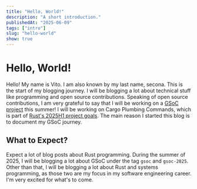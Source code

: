 ```yaml
---
title: "Hello, World!"
description: "A short introduction."
publishedAt: "2025-06-09"
tags: ["intro"]
slug: "hello-world"
show: true
---
```


# Hello, World!

Hello! My name is Vito. I am also known by my last name, secona. This is the start of my blogging journey. I will be blogging a lot about technical stuff like programming and open source contributions. Speaking of open source contributions, I am very grateful to say that I will be working on a [GSoC project](https://summerofcode.withgoogle.com/programs/2025/projects/fTDzc0sk) this summer! I will be working on Cargo Plumbing Commands, which is part of [Rust's 2025H1 project goals](https://rust-lang.github.io/rust-project-goals/2025h1/cargo-plumbing.html). The main reason I started this blog is to document my GSoC journey.

## What to Expect?

Expect a lot of blog posts about Rust programming. During the summer of 2025, I will be blogging a lot about GSoC under the tag `gsoc` and `gsoc-2025`. Other than that, I will be blogging a lot about Rust and systems programming, as those two are my focus in my software engineering career. I'm very excited for what's to come.
